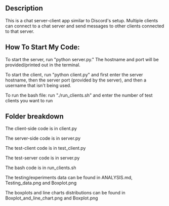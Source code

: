 ## Description

This is a chat server-client app similar to Discord's setup. Multiple clients can connect to a chat server and send messages to other clients connected to that server.

## How To Start My Code:

To start the server, run "python server.py." The hostname and port will be provided/printed out in the terminal.

To start the client, run "python client.py" and first enter the server hostname, then the server port (provided by the server), and then a username that isn't being used.

To run the bash file: run "./run_clients.sh" and enter the number of test clients you want to run

## Folder breakdown
The client-side code is in client.py

The server-side code is in server.py

The test-client code is in test_client.py

The test-server code is in server.py

The bash code is in run_clients.sh

The testing/experiments data can be found in ANALYSIS.md, Testing_data.png and Boxplot.png

The boxplots and line charts distributions can be found in Boxplot_and_line_chart.png and Boxplot.png

